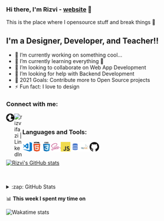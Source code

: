 ### Hi there, I'm Rizvi - [website] 👋

This is the place where I opensource stuff and break things 🤣

## I'm a Designer, Developer, and Teacher!!

- 🔭 I’m currently working on something cool...
- 🌱 I’m currently learning everything 🤣
- 👯 I’m looking to collaborate on Web App Development
- 🤔 I’m looking for help with Backend Development
- 🥅 2021 Goals: Contribute more to Open Source projects
- ⚡ Fun fact: I love to design

### Connect with me:

[<img align="left" alt="rizvifazi" width="22px" src="https://raw.githubusercontent.com/iconic/open-iconic/master/svg/globe.svg" />][website]
[<img align="left" alt="rizvifazi | LinkedIn" width="22px" src="https://cdn.jsdelivr.net/npm/simple-icons@v3/icons/linkedin.svg" />][linkedin]

<br />

### Languages and Tools:

<img align="left" alt="Visual Studio Code" width="26px" src="https://raw.githubusercontent.com/github/explore/80688e429a7d4ef2fca1e82350fe8e3517d3494d/topics/visual-studio-code/visual-studio-code.png" />
<img align="left" alt="HTML5" width="26px" src="https://raw.githubusercontent.com/github/explore/80688e429a7d4ef2fca1e82350fe8e3517d3494d/topics/html/html.png" />
<img align="left" alt="CSS3" width="26px" src="https://raw.githubusercontent.com/github/explore/80688e429a7d4ef2fca1e82350fe8e3517d3494d/topics/css/css.png" />
<img align="left" alt="Sass" width="26px" src="https://raw.githubusercontent.com/github/explore/80688e429a7d4ef2fca1e82350fe8e3517d3494d/topics/sass/sass.png" />
<img align="left" alt="JavaScript" width="26px" src="https://raw.githubusercontent.com/github/explore/80688e429a7d4ef2fca1e82350fe8e3517d3494d/topics/javascript/javascript.png" />
<img align="left" alt="SQL" width="26px" src="https://raw.githubusercontent.com/github/explore/80688e429a7d4ef2fca1e82350fe8e3517d3494d/topics/sql/sql.png" />
<img align="left" alt="MySQL" width="26px" src="https://raw.githubusercontent.com/github/explore/80688e429a7d4ef2fca1e82350fe8e3517d3494d/topics/mysql/mysql.png" />
<img align="left" alt="GitHub" width="26px" src="https://raw.githubusercontent.com/github/explore/78df643247d429f6cc873026c0622819ad797942/topics/github/github.png" />

<br />
<br />

[![Rizvi's GitHub stats](https://github-readme-stats.vercel.app/api?username=rizvifazi&count_private=true&show_icons=true&include_all_commits=true)](https://github.com/rizvifazi/github-readme-stats)

<br />


<br />
<details>
  <summary>:zap: GitHub Stats</summary>

  <img align="left" alt="RizviFazi's GitHub Stats" src="https://github-readme-stats.rizvifazi.vercel.app/api?username=rizvifazi&show_icons=true&hide_border=true" />

</details>

📊 **This week I spent my time on**

![Wakatime stats](https://github-readme-stats-taupe-two.vercel.app/api/wakatime?username=rizvifazi&hide_title=true&hide_border=true&langs_count=5&count_private=true)

[website]: https://rizvifazi.github.io
[linkedin]: https://linkedin.com/in/rizvifazi

